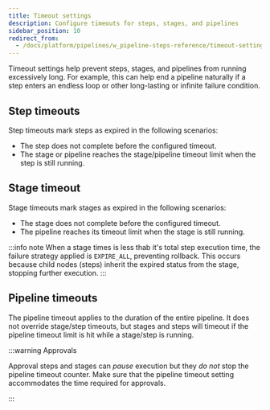 ```yaml
---
title: Timeout settings
description: Configure timeouts for steps, stages, and pipelines
sidebar_position: 10
redirect_from:
  - /docs/platform/pipelines/w_pipeline-steps-reference/timeout-settings
---
```


Timeout settings help prevent steps, stages, and pipelines from running excessively long. For example, this can help end a pipeline naturally if a step enters an endless loop or other long-lasting or infinite failure condition.

## Step timeouts

Step timeouts mark steps as expired in the following scenarios:

* The step does not complete before the configured timeout.
* The stage or pipeline reaches the stage/pipeline timeout limit when the step is still running.

## Stage timeout

Stage timeouts mark stages as expired in the following scenarios:

* The stage does not complete before the configured timeout.
* The pipeline reaches its timeout limit when the stage is still running.

:::info note
When a stage times is less thab it's total step execution time, the failure strategy applied is `EXPIRE_ALL`, preventing rollback. This occurs because child nodes (steps) inherit the expired status from the stage, stopping further execution.
:::

## Pipeline timeouts

The pipeline timeout applies to the duration of the entire pipeline. It does not override stage/step timeouts, but stages and steps will timeout if the pipeline timeout limit is hit while a stage/step is running.

:::warning Approvals

Approval steps and stages can *pause* execution but they *do not* stop the pipeline timeout counter. Make sure that the pipeline timeout setting accommodates the time required for approvals.

:::
